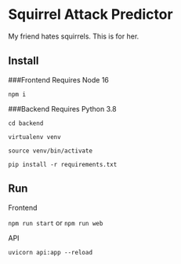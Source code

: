 # Squirrel Attack Predictor

My friend hates squirrels. This is for her.


## Install

###Frontend
Requires Node 16

`npm i`

###Backend
Requires Python 3.8

`cd backend`

`virtualenv venv`

`source venv/bin/activate`

`pip install -r requirements.txt`

## Run

Frontend

`npm run start` or `npm run web`

API

`uvicorn api:app --reload`

